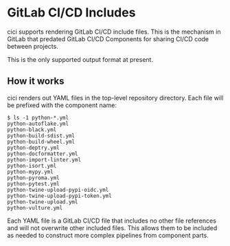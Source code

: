 # GitLab CI/CD Includes

cici supports rendering GitLab CI/CD include files. This is the mechanism in
GitLab that predated GitLab CI/CD Components for sharing CI/CD code between
projects.

This is the only supported output format at present.

## How it works

cici renders out YAML files in the top-level repository directory. Each file
will be prefixed with the component name:

```console
$ ls -1 python-*.yml
python-autoflake.yml
python-black.yml
python-build-sdist.yml
python-build-wheel.yml
python-deptry.yml
python-docformatter.yml
python-import-linter.yml
python-isort.yml
python-mypy.yml
python-pyroma.yml
python-pytest.yml
python-twine-upload-pypi-oidc.yml
python-twine-upload-pypi-token.yml
python-twine-upload.yml
python-vulture.yml
```

Each YAML file is a GitLab CI/CD file that includes no other file references and
will not overwrite other included files. This allows them to be included as
needed to construct more complex pipelines from component parts.
